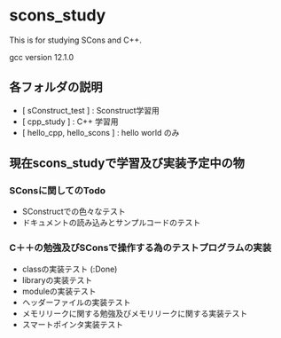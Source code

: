 # scons_study
This is for studying SCons and C++. 

gcc version 12.1.0

## 各フォルダの説明

- [ sConstruct_test ] : Sconstruct学習用
- [ cpp_study ] : C++ 学習用
- [ hello_cpp, hello_scons ] : hello world のみ


## 現在scons_studyで学習及び実装予定中の物

### SConsに関してのTodo

- SConstructでの色々なテスト
- ドキュメントの読み込みとサンプルコードのテスト

### C＋＋の勉強及びSConsで操作する為のテストプログラムの実装
- classの実装テスト (:Done)
- libraryの実装テスト
- moduleの実装テスト
- ヘッダーファイルの実装テスト
- メモリリークに関する勉強及びメモリリークに関する実装テスト
- スマートポインタ実装テスト
